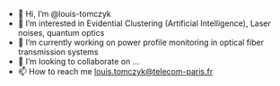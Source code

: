 - 👋 Hi, I’m @louis-tomczyk
- 👀 I’m interested in Evidential Clustering (Artificial Intelligence), Laser noises, quantum optics
- 🌱 I’m currently working on power profile monitoring in optical fiber transmission systems
- 💞️ I’m looking to collaborate on ...
- 📫 How to reach me louis.tomczyk@telecom-paris.fr

<!---
louis-tomczyk/louis-tomczyk is a ✨ special ✨ repository because its `README.md` (this file) appears on your GitHub profile.
You can click the Preview link to take a look at your changes.
--->
